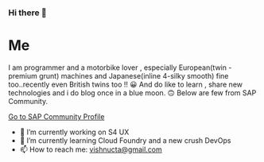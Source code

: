 ### Hi there 👋

# Me

I am programmer and a motorbike lover , especially European(twin - premium grunt) machines and Japanese(inline 4-silky smooth) fine too..recently even British twins too !! :grinning:
And do like to learn , share new technologies and i do blog once in a blue moon. :upside_down_face: Below are few from SAP Community.

[Go to SAP Community Profile](https://people.sap.com/vishnu.pankajakshan#content:blogposts)

- 🔭 I’m currently working on S4 UX
- 🌱 I’m currently learning Cloud Foundry and a new crush DevOps
- 📫 How to reach me: vishnucta@gmail.com


